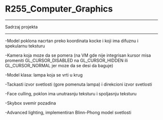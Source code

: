 # R255_Computer_Graphics
__________________________________________________________________________________________________________________________________
Sadrzaj projekta
__________________________________________________________________________________________________________________________________
-Model poklona nacrtan preko koordinata kocke i koji ima difuznu i spekularnu teksturu

-Kamera koja moze da se pomera (na VM gde nije integrisan kursor misa promeniti GL_CURSOR_DISABLED na GL_CURSOR_HIDDEN ili GL_CURSOR_NORMAL jer moze da se desi da baguje)

-Model klasa: lampa koja se vrti u krug

-Tackasti izvor svetlosti (gore pomenuta lampa) i direkcioni izvor svetlosti

-Face culling, poklon ima unutrasnju teksturu i spoljasnju teksturu

-Skybox svemir pozadina

-Advanced lighting, implementiran Blinn-Phong model svetlosti
